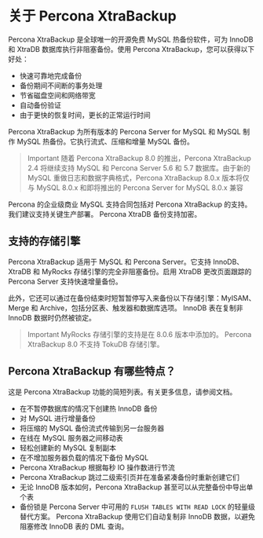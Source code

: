 # 关于 Percona XtraBackup

Percona XtraBackup 是全球唯一的开源免费 MySQL 热备份软件，可为 InnoDB 和 XtraDB 数据库执行非阻塞备份。使用 Percona XtraBackup，您可以获得以下好处：

- 快速可靠地完成备份
- 备份期间不间断的事务处理
- 节省磁盘空间和网络带宽
- 自动备份验证
- 由于更快的恢复时间，更长的正常运行时间

Percona XtraBackup 为所有版本的 Percona Server for MySQL 和 MySQL 制作 MySQL 热备份。它执行流式、压缩和增量 MySQL 备份。

> Important
> 随着 Percona XtraBackup 8.0 的推出，Percona XtraBackup 2.4 将继续支持 MySQL 和 Percona Server 5.6 和 5.7 数据库。由于新的 MySQL 重做日志和数据字典格式，Percona XtraBackup 8.0.x 版本将仅与 MySQL 8.0.x 和即将推出的 Percona Server for MySQL 8.0.x 兼容

Percona 的企业级商业 MySQL 支持合同包括对 Percona XtraBackup 的支持。我们建议支持关键生产部署。 Percona XtraDB 备份支持加密。

## 支持的存储引擎

Percona XtraBackup 适用于 MySQL 和 Percona Server。它支持 InnoDB、XtraDB 和 MyRocks 存储引擎的完全非阻塞备份。启用 XtraDB 更改页面跟踪的 Percona Server 支持快速增量备份。

此外，它还可以通过在备份结束时短暂暂停写入来备份以下存储引擎：MyISAM、Merge 和 Archive，包括分区表、触发器和数据库选项。 InnoDB 表在复制非 InnoDB 数据时仍然被锁定。

> Important
> MyRocks 存储引擎的支持是在 8.0.6 版本中添加的。
> Percona XtraBackup 8.0 不支持 TokuDB 存储引擎。

## Percona XtraBackup 有哪些特点？


这是 Percona XtraBackup 功能的简短列表。有关更多信息，请参阅文档。

- 在不暂停数据库的情况下创建热 InnoDB 备份
- 对 MySQL 进行增量备份
- 将压缩的 MySQL 备份流式传输到另一台服务器
- 在线在 MySQL 服务器之间移动表
- 轻松创建新的 MySQL 复制副本
- 在不增加服务器负载的情况下备份 MySQL
- Percona XtraBackup 根据每秒 IO 操作数进行节流
- Percona XtraBackup 跳过二级索引页并在准备紧凑备份时重新创建它们
- 无论 InnoDB 版本如何，Percona XtraBackup 甚至可以从完整备份中导出单个表
- 备份锁是 Percona Server 中可用的 `FLUSH TABLES WITH READ LOCK` 的轻量级替代方案。 Percona XtraBackup 使用它们自动复制非 InnoDB 数据，以避免阻塞修改 InnoDB 表的 DML 查询。










